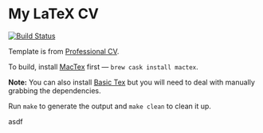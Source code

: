 # My LaTeX CV

[![Build Status](https://travis-ci.org/dsdeiz/cv.svg)](https://travis-ci.org/dsdeiz/cv)

Template is from [Professional CV](https://www.sharelatex.com/templates/cv-or-resume/professional-cv).

To build, install [MacTex](https://tug.org/mactex/) first &mdash; `brew cask install mactex`.

**Note:** You can also install [Basic Tex](https://tug.org/mactex/morepackages.html) but you will need to deal with manually grabbing the dependencies.

Run `make` to generate the output and `make clean` to clean it up.

asdf
